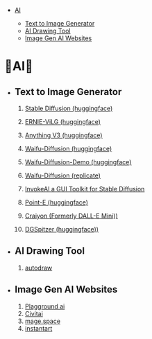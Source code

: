 - [AI](#ai)

  - [Text to Image Generator](#text-to-image-generator)
  - [AI Drawing Tool](#ai-drawing-tool)
  - [Image Gen AI Websites](#image-gen-ai-websites)

# 🤖AI🤖

- ## Text to Image Generator

  1. [Stable Diffusion (huggingface)](https://huggingface.co/spaces/stabilityai/stable-diffusion)

  2. [ERNIE-ViLG (huggingface)](https://huggingface.co/spaces/PaddlePaddle/ERNIE-ViLG)

  3. [Anything V3 (huggingface)](https://huggingface.co/spaces/akhaliq/anything-v3.0)

  4. [Waifu-Diffusion (huggingface)](https://huggingface.co/hakurei/waifu-diffusion)

  5. [Waifu-Diffusion-Demo (huggingface)](https://huggingface.co/spaces/hakurei/waifu-diffusion-demo)

  6. [Waifu-Diffusion (replicate)](https://replicate.com/cjwbw/waifu-diffusion)

  7. [InvokeAI a GUI Toolkit for Stable Diffusion](https://github.com/invoke-ai/InvokeAI)

  8. [Point-E (huggingface)](https://huggingface.co/spaces/openai/point-e)

  9. [Craiyon (Formerly DALL-E Mini))](https://www.craiyon.com/)

  10. [DGSpitzer (huggingface))](https://huggingface.co/spaces/DGSpitzer/DGS-Diffusion-Space)

- ## AI Drawing Tool

  1. [autodraw](https://www.autodraw.com/)

- ## Image Gen AI Websites
  1. [Plagground ai](https://playgroundai.com/)
  2. [Civitai](https://civitai.com//)
  3. [mage.space](https://www.mage.space/)
  4. [instantart](https://instantart.io/)
